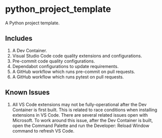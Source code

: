 # python_project_template

A Python project template.

## Includes

1. A Dev Container.
2. Visual Studio Code code quality extensions and configurations.
3. Pre-commit code quality configurations.
4. Dependabot configurations to update requirements.
5. A GitHub workflow which runs pre-commit on pull requests.
6. A GitHub workflow which runs pytest on pull requests.

## Known Issues

1. All VS Code extensions may not be fully-operational after the Dev Container is first
built. This is related to race conditions when installing extensions in VS Code. There
are several related issues open with Microsoft. To work around this issue, after the Dev
Container is built, open the Command Palette and run the Developer: Reload Window
command to refresh VS Code.
